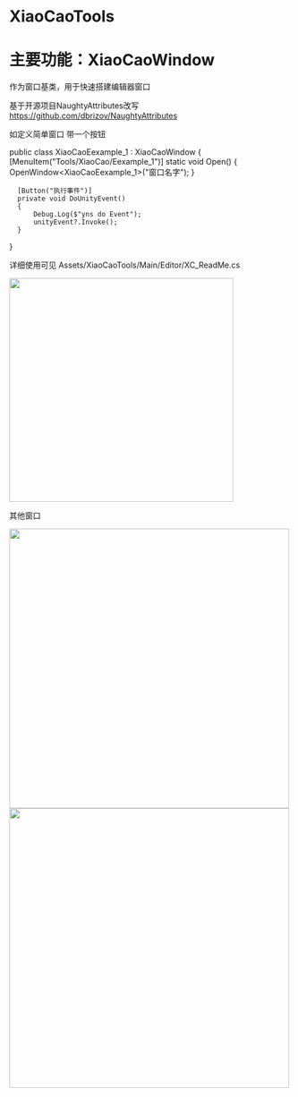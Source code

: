 # XiaoCaoTools
# 主要功能：XiaoCaoWindow

作为窗口基类，用于快速搭建编辑器窗口

基于开源项目NaughtyAttributes改写 https://github.com/dbrizov/NaughtyAttributes 
 


如定义简单窗口 带一个按钮

  public class XiaoCaoEexample_1 : XiaoCaoWindow
  {
      [MenuItem("Tools/XiaoCao/Eexample_1")]
      static void Open()
      {
          OpenWindow<XiaoCaoEexample_1>("窗口名字");
      }

      [Button("执行事件")]
      private void DoUnityEvent()
      {
          Debug.Log($"yns do Event");
          unityEvent?.Invoke();
      }  
  }

详细使用可见 Assets/XiaoCaoTools/Main/Editor/XC_ReadMe.cs

<img src="https://github.com/smartgrass/XiaoCaoTools/blob/main/GitImages/win0.png" width= "400"/>



其他窗口

<img src="https://github.com/smartgrass/XiaoCaoTools/blob/main/GitImages/win1.png" width= "500"/>
<img src="https://github.com/smartgrass/XiaoCaoTools/blob/main/GitImages/win2.png" width= "500"/>

